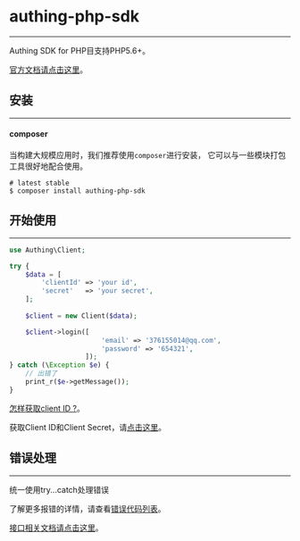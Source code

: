 # authing-php-sdk

----------

Authing SDK for PHP目支持PHP5.6+。

[官方文档请点击这里](https://docs.authing.cn)。

## 安装

----------

#### composer

当构建大规模应用时，我们推荐使用```composer```进行安装， 它可以与一些模块打包工具很好地配合使用。

``` shell
# latest stable
$ composer install authing-php-sdk
```

## 开始使用

----------

``` php
use Authing\Client;

try {
    $data = [
        'clientId' => 'your id',
        'secret'   => 'your secret',
    ];
    
    $client = new Client($data);

    $client->login([
                       'email' => '376155014@qq.com',
                       'password' => '654321',
                   ]);
} catch (\Exception $e) {
    // 出错了
    print_r($e->getMessage());
}
```

[怎样获取client ID ?](https://docs.authing.cn/#/quick_start/howto)。

获取Client ID和Client Secret，请[点击这里](https://docs.authing.cn/#/quick_start/howto)。

## 错误处理

----------

统一使用try...catch处理错误

了解更多报错的详情，请查看[错误代码列表](https://docs.authing.cn/#/quick_start/error_code)。

[接口相关文档请点击这里](https://docs.authing.cn/#/user_service/add_user)。

